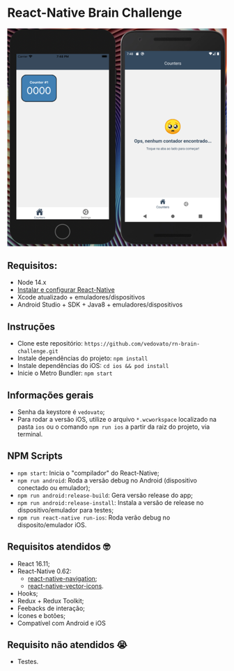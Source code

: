 # React-Native Brain  Challenge

![rn-brain-challenge](./SCREENS.png)

## Requisitos: 
- Node 14.x
- [Instalar e configurar React-Native](https://reactnative.dev/docs/environment-setup)
- Xcode atualizado + emuladores/dispositivos
- Android Studio + SDK + Java8 + emuladores/dispositivos

## Instruções
- Clone este repositório: `https://github.com/vedovato/rn-brain-challenge.git`
- Instale dependências do projeto: `npm install`
- Instale dependências do iOS: `cd ios && pod install`
- Inicie o Metro Bundler: `npm start`

## Informações gerais
- Senha da keystore é `vedovato`;
- Para rodar a versão iOS, utilize o arquivo `*.wcworkspace` localizado na pasta `ios` ou o comando `npm run ios` a partir da raiz do projeto, via terminal.

## NPM Scripts
- `npm start`: Inicia o "compilador" do React-Native;
- `npm run android`: Roda a versão debug no Android (dispositivo conectado ou emulador);
- `npm run android:release-build`: Gera versão release do app;
- `npm run android:release-install`: Instala a versão de release no dispositivo/emulador para testes;
- `npm run react-native run-ios`: Roda verão debug no disposito/emulador iOS.


## Requisitos atendidos 🤓
- React 16.11;
- React-Native 0.62:
	- [react-native-navigation](https://wix.github.io/react-native-navigation/);
	- [react-native-vector-icons](https://github.com/oblador/react-native-vector-icons).
- Hooks;
- Redux + Redux Toolkit;
- Feebacks de interação;
- Ícones e botões;
- Compatível com Android e iOS

## Requisito não atendidos 😭
- Testes.
